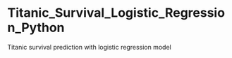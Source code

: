# Titanic_Survival_Logistic_Regression_Python
Titanic survival prediction with logistic regression model
